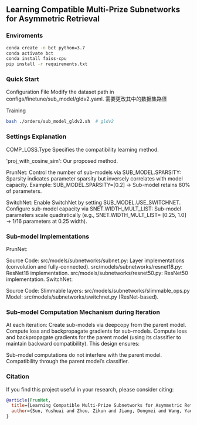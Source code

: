 ## Learning Compatible Multi-Prize Subnetworks for Asymmetric Retrieval

### Enviroments

```bash
conda create -n bct python=3.7
conda activate bct
conda install faiss-cpu
pip install -r requirements.txt
```

### Quick Start

Configuration File
Modify the dataset path in configs/finetune/sub_model/gldv2.yaml.
需要更改其中的数据集路径

Training
```bash
bash ./orders/sub_model_gldv2.sh  # gldv2
```

### Settings Explanation

COMP_LOSS.Type
Specifies the compatibility learning method.

'proj_with_cosine_sim': Our proposed method.

PrunNet:
Control the number of sub-models via SUB_MODEL.SPARSITY:
Sparsity indicates parameter sparsity but inversely correlates with model capacity.
Example: SUB_MODEL.SPARSITY=[0.2] → Sub-model retains 80% of parameters.

SwitchNet:
Enable SwitchNet by setting SUB_MODEL.USE_SWITCHNET.
Configure sub-model capacity via SNET.WIDTH_MULT_LIST:
Sub-model parameters scale quadratically (e.g., SNET.WIDTH_MULT_LIST= [0.25, 1.0] → 1/16 parameters at 0.25 width).

### Sub-model Implementations
PrunNet:

Source Code:
src/models/subnetworks/subnet.py: Layer implementations (convolution and fully-connected).
src/models/subnetworks/resnet18.py: ResNet18 implementation.
src/models/subnetworks/resnet50.py: ResNet50 implementation.
SwitchNet:

Source Code:
Slimmable layers: src/models/subnetworks/slimmable_ops.py
Model: src/models/subnetworks/switchnet.py (ResNet-based).

### Sub-model Computation Mechanism during Iteration
At each iteration:
Create sub-models via deepcopy from the parent model.
Compute loss and backpropagate gradients for sub-models.
Compute loss and backpropagate gradients for the parent model
(using its classifier to maintain backward compatibility).
This design ensures:

Sub-model computations do not interfere with the parent model.
Compatibility through the parent model’s classifier.

### Citation
If you find this project useful in your research, please consider citing:

```bibtex
@article{PrunNet,
  title={Learning Compatible Multi-Prize Subnetworks for Asymmetric Retrieval},
  author={Sun, Yushuai and Zhou, Zikun and Jiang, Dongmei and Wang, Yaowei and Yu, Jun and Lu, Guangming and Pei, Wenjie},
}
```
